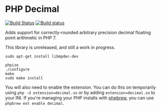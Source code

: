 # PHP Decimal

[![Build Status](https://travis-ci.org/php-decimal/extension.svg?branch=master)](https://travis-ci.org/php-decimal/extension)
[![Build status](https://ci.appveyor.com/api/projects/status/lg5nw5tqgpmv1c33?svg=true)](https://ci.appveyor.com/project/rtheunissen/php-decimal)

Adds support for correctly-rounded arbitrary precision decimal floating point arithmetic in PHP 7.

This library is unreleased, and still a work in progress.

```
sudo apt-get install libmpdec-dev

phpize
./configure
make
sudo make install
```

You will also need to enable the extension. You can do this on temporarily using
`php -d extension=decimal.so` or by adding `extension=decimal.so` to your INI. If
you're managing your PHP installs with [phpbrew](), you can use `phpbrew ext enable decimal`.



